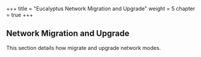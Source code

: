 +++
title = "Eucalyptus Network Migration and Upgrade"
weight = 5
chapter = true
+++


## Network Migration and Upgrade
This section details how migrate and upgrade network modes.
